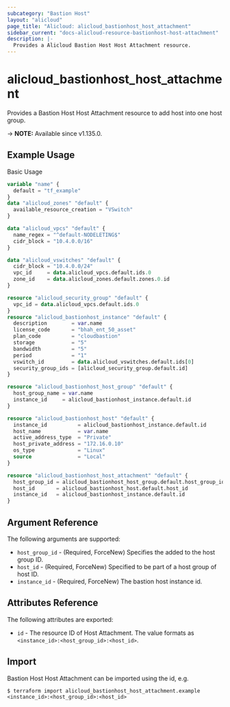 ```yaml
---
subcategory: "Bastion Host"
layout: "alicloud"
page_title: "Alicloud: alicloud_bastionhost_host_attachment"
sidebar_current: "docs-alicloud-resource-bastionhost-host-attachment"
description: |-
  Provides a Alicloud Bastion Host Host Attachment resource.
---
```


# alicloud_bastionhost_host_attachment

Provides a Bastion Host Host Attachment resource to add host into one host group.

-> **NOTE:** Available since v1.135.0.

## Example Usage

Basic Usage

```terraform
variable "name" {
  default = "tf_example"
}
data "alicloud_zones" "default" {
  available_resource_creation = "VSwitch"
}

data "alicloud_vpcs" "default" {
  name_regex = "^default-NODELETING$"
  cidr_block = "10.4.0.0/16"
}

data "alicloud_vswitches" "default" {
  cidr_block = "10.4.0.0/24"
  vpc_id     = data.alicloud_vpcs.default.ids.0
  zone_id    = data.alicloud_zones.default.zones.0.id
}

resource "alicloud_security_group" "default" {
  vpc_id = data.alicloud_vpcs.default.ids.0
}
resource "alicloud_bastionhost_instance" "default" {
  description        = var.name
  license_code       = "bhah_ent_50_asset"
  plan_code          = "cloudbastion"
  storage            = "5"
  bandwidth          = "5"
  period             = "1"
  vswitch_id         = data.alicloud_vswitches.default.ids[0]
  security_group_ids = [alicloud_security_group.default.id]
}

resource "alicloud_bastionhost_host_group" "default" {
  host_group_name = var.name
  instance_id     = alicloud_bastionhost_instance.default.id
}

resource "alicloud_bastionhost_host" "default" {
  instance_id          = alicloud_bastionhost_instance.default.id
  host_name            = var.name
  active_address_type  = "Private"
  host_private_address = "172.16.0.10"
  os_type              = "Linux"
  source               = "Local"
}

resource "alicloud_bastionhost_host_attachment" "default" {
  host_group_id = alicloud_bastionhost_host_group.default.host_group_id
  host_id       = alicloud_bastionhost_host.default.host_id
  instance_id   = alicloud_bastionhost_instance.default.id
}
```

## Argument Reference

The following arguments are supported:

* `host_group_id` - (Required, ForceNew) Specifies the added to the host group ID.
* `host_id` - (Required, ForceNew) Specified to be part of a host group of host ID.
* `instance_id` - (Required, ForceNew) The bastion host instance id.

## Attributes Reference

The following attributes are exported:

* `id` - The resource ID of Host Attachment. The value formats as `<instance_id>:<host_group_id>:<host_id>`.

## Import

Bastion Host Host Attachment can be imported using the id, e.g.

```shell
$ terraform import alicloud_bastionhost_host_attachment.example <instance_id>:<host_group_id>:<host_id>
```
